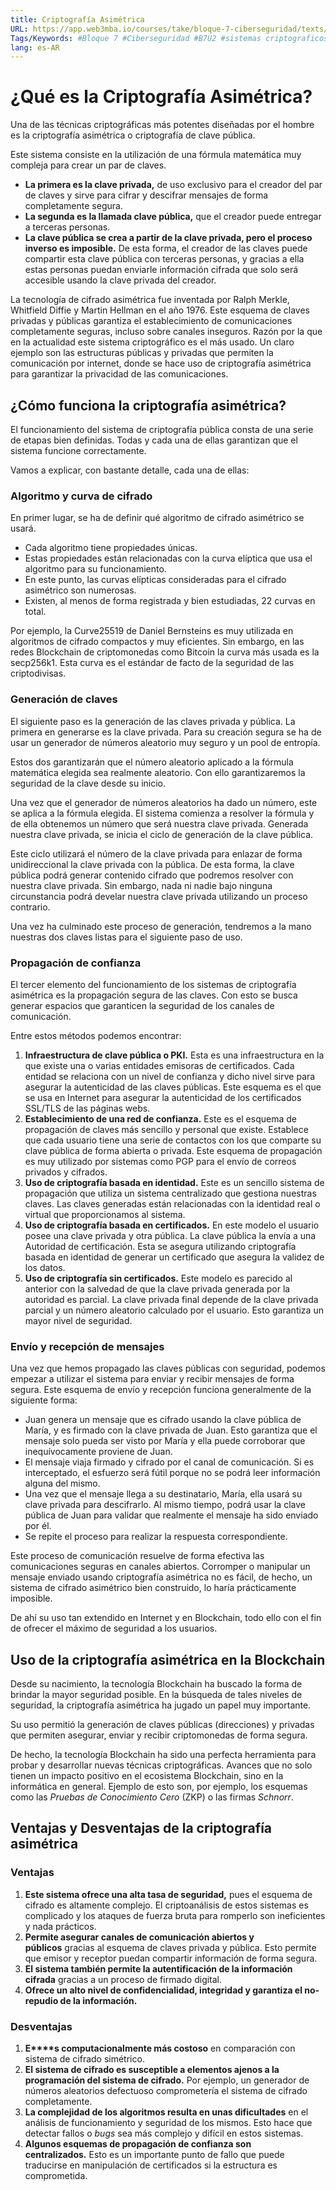 ```yaml
---
title: Criptografía Asimétrica
URL: https://app.web3mba.io/courses/take/bloque-7-ciberseguridad/texts/36419686-u2-02-criptografia-asimetrica
Tags/Keywords: #Bloque 7 #Ciberseguridad #B7U2 #sistemas criptograficos #Criptografía Asimétrica
lang: es-AR
---
```

# ¿Qué es la Criptografía Asimétrica?
Una de las técnicas criptográficas más potentes diseñadas por el hombre es la criptografía asimétrica o criptografía de clave pública.

Este sistema consiste en la utilización de una fórmula matemática muy compleja para crear un par de claves. 

- **La primera es la clave privada,** de uso exclusivo para el creador del par de claves y sirve para cifrar y descifrar mensajes de forma completamente segura.
- **La segunda es la llamada clave pública,** que el creador puede entregar a terceras personas. 
- **La clave pública se crea a partir de la clave privada, pero el proceso inverso es imposible.** De esta forma, el creador de las claves puede compartir esta clave pública con terceras personas, y gracias a ella estas personas puedan enviarle información cifrada que solo será accesible usando la clave privada del creador.

La tecnología de cifrado asimétrica fue inventada por Ralph Merkle, Whitfield Diffie y Martin Hellman en el año 1976. Este esquema de claves privadas y públicas garantiza el establecimiento de comunicaciones completamente seguras, incluso sobre canales inseguros. Razón por la que en la actualidad este sistema criptográfico es el más usado. Un claro ejemplo son las estructuras públicas y privadas que permiten la comunicación por internet, donde se hace uso de criptografía asimétrica para garantizar la privacidad de las comunicaciones.

## ¿Cómo funciona la criptografía asimétrica?
El funcionamiento del sistema de criptografía pública consta de una serie de etapas bien definidas. Todas y cada una de ellas garantizan que el sistema funcione correctamente. 

Vamos a explicar, con bastante detalle, cada una de ellas:

### Algoritmo y curva de cifrado
En primer lugar, se ha de definir qué algoritmo de cifrado asimétrico se usará. 

- Cada algoritmo tiene propiedades únicas. 
- Estas propiedades están relacionadas con la curva elíptica que usa el algoritmo para su funcionamiento. 
- En este punto, las curvas elípticas consideradas para el cifrado asimétrico son numerosas. 
- Existen, al menos de forma registrada y bien estudiadas, 22 curvas en total.

Por ejemplo, la Curve25519 de Daniel Bernsteins es muy utilizada en algoritmos de cifrado compactos y muy eficientes. Sin embargo, en las redes Blockchain de criptomonedas como Bitcoin la curva más usada es la secp256k1. Esta curva es el estándar de facto de la seguridad de las criptodivisas.

### Generación de claves
El siguiente paso es la generación de las claves privada y pública. La primera en generarse es la clave privada. Para su creación segura se ha de usar un generador de números aleatorio muy seguro y un pool de entropía. 

Estos dos garantizarán que el número aleatorio aplicado a la fórmula matemática elegida sea realmente aleatorio. Con ello garantizaremos la seguridad de la clave desde su inicio.

Una vez que el generador de números aleatorios ha dado un número, este se aplica a la fórmula elegida. El sistema comienza a resolver la fórmula y de ella obtenemos un número que será nuestra clave privada. Generada nuestra clave privada, se inicia el ciclo de generación de la clave pública. 

Este ciclo utilizará el número de la clave privada para enlazar de forma unidireccional la clave privada con la pública. De esta forma, la clave pública podrá generar contenido cifrado que podremos resolver con nuestra clave privada. Sin embargo, nada ni nadie bajo ninguna circunstancia podrá develar nuestra clave privada utilizando un proceso contrario.

Una vez ha culminado este proceso de generación, tendremos a la mano nuestras dos claves listas para el siguiente paso de uso.

### Propagación de confianza
El tercer elemento del funcionamiento de los sistemas de criptografía asimétrica es la propagación segura de las claves. Con esto se busca generar espacios que garanticen la seguridad de los canales de comunicación. 

Entre estos métodos podemos encontrar:
1. **Infraestructura de clave pública o PKI.** Esta es una infraestructura en la que existe una o varias entidades emisoras de certificados. Cada entidad se relaciona con un nivel de confianza y dicho nivel sirve para asegurar la autenticidad de las claves públicas. Este esquema es el que se usa en Internet para asegurar la autenticidad de los certificados SSL/TLS de las páginas webs.
2. **Establecimiento de una red de confianza.** Este es el esquema de propagación de claves más sencillo y personal que existe. Establece que cada usuario tiene una serie de contactos con los que comparte su clave pública de forma abierta o privada. Este esquema de propagación es muy utilizado por sistemas como PGP para el envío de correos privados y cifrados.
3. **Uso de criptografía basada en identidad.** Este es un sencillo sistema de propagación que utiliza un sistema centralizado que gestiona nuestras claves. Las claves generadas están relacionadas con la identidad real o virtual que proporcionamos al sistema.
4. **Uso de criptografía basada en certificados.** En este modelo el usuario posee una clave privada y otra pública. La clave pública la envía a una Autoridad de certificación. Esta se asegura utilizando criptografía basada en identidad de generar un certificado que asegura la validez de los datos.
5. **Uso de criptografía sin certificados.** Este modelo es parecido al anterior con la salvedad de que la clave privada generada por la autoridad es parcial. La clave privada final depende de la clave privada parcial y un número aleatorio calculado por el usuario. Esto garantiza un mayor nivel de seguridad.

### Envío y recepción de mensajes
Una vez que hemos propagado las claves públicas con seguridad, podemos empezar a utilizar el sistema para enviar y recibir mensajes de forma segura. Este esquema de envío y recepción funciona generalmente de la siguiente forma:
- Juan genera un mensaje que es cifrado usando la clave pública de María, y es firmado con la clave privada de Juan. Esto garantiza que el mensaje solo pueda ser visto por María y ella puede corroborar que inequívocamente proviene de Juan.
- El mensaje viaja firmado y cifrado por el canal de comunicación. Si es interceptado, el esfuerzo será fútil porque no se podrá leer información alguna del mismo.
- Una vez que el mensaje llega a su destinatario, María, ella usará su clave privada para descifrarlo. Al mismo tiempo, podrá usar la clave pública de Juan para validar que realmente el mensaje ha sido enviado por él.
- Se repite el proceso para realizar la respuesta correspondiente.

Este proceso de comunicación resuelve de forma efectiva las comunicaciones seguras en canales abiertos. Corromper o manipular un mensaje enviado usando criptografía asimétrica no es fácil, de hecho, un sistema de cifrado asimétrico bien construido, lo haría prácticamente imposible. 

De ahí su uso tan extendido en Internet y en Blockchain, todo ello con el fin de ofrecer el máximo de seguridad a los usuarios.

## Uso de la criptografía asimétrica en la Blockchain
Desde su nacimiento, la tecnología Blockchain ha buscado la forma de brindar la mayor seguridad posible. En la búsqueda de tales niveles de seguridad, la criptografía asimétrica ha jugado un papel muy importante. 

Su uso permitió la generación de claves públicas (direcciones) y privadas que permiten asegurar, enviar y recibir criptomonedas de forma segura.

De hecho, la tecnología Blockchain ha sido una perfecta herramienta para probar y desarrollar nuevas técnicas criptográficas. Avances que no solo tienen un impacto positivo en el ecosistema Blockchain, sino en la informática en general. Ejemplo de esto son, por ejemplo, los esquemas como las _Pruebas de Conocimiento Cero_ (ZKP) o las firmas _Schnorr_.

## Ventajas y Desventajas de la criptografía asimétrica
### Ventajas
1. **Este sistema ofrece una alta tasa de seguridad,** pues el esquema de cifrado es altamente complejo. El criptoanálisis de estos sistemas es complicado y los ataques de fuerza bruta para romperlo son ineficientes y nada prácticos.
2. **Permite asegurar canales de comunicación abiertos y públicos** gracias al esquema de claves privada y pública. Esto permite que emisor y receptor puedan compartir información de forma segura.
3. **El sistema también permite la autentificación de la información cifrada** gracias a un proceso de firmado digital.
4. **Ofrece un alto nivel de confidencialidad, integridad y garantiza el no-repudio de la información.**

### Desventajas
1. **E****s computacionalmente más costoso** en comparación con sistema de cifrado simétrico.
2. **El sistema de cifrado es susceptible a elementos ajenos a la programación del sistema de cifrado.** Por ejemplo, un generador de números aleatorios defectuoso comprometería el sistema de cifrado completamente.
3. **La complejidad de los algoritmos resulta en unas dificultades** en el análisis de funcionamiento y seguridad de los mismos. Esto hace que detectar fallos o _bugs_ sea más complejo y difícil en estos sistemas.
4. **Algunos esquemas de propagación de confianza son centralizados.** Esto es un importante punto de fallo que puede traducirse en manipulación de certificados si la estructura es comprometida.